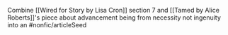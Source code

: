 Combine [[Wired for Story by Lisa Cron]] section 7 and [[Tamed by Alice Roberts]]'s piece about advancement being from necessity not ingenuity into an #nonfic/articleSeed
